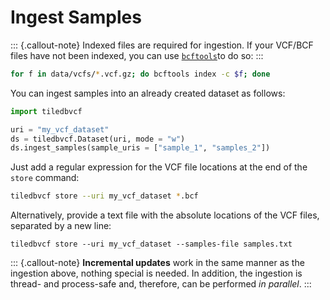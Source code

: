 # Ingest Samples

::: {.callout-note}
Indexed files are required for ingestion. If your VCF/BCF files have not been indexed, you can use [`bcftools`](https://samtools.github.io/bcftools/bcftools.html)to do so:
:::

```bash
for f in data/vcfs/*.vcf.gz; do bcftools index -c $f; done
```

You can ingest samples into an already created dataset as follows:

```python
import tiledbvcf

uri = "my_vcf_dataset" 
ds = tiledbvcf.Dataset(uri, mode = "w")
ds.ingest_samples(sample_uris = ["sample_1", "samples_2"])
```

Just add a regular expression for the VCF file locations at the end of the `store` command:

```bash
tiledbvcf store --uri my_vcf_dataset *.bcf 
```

Alternatively, provide a text file with the absolute locations of the VCF files, separated by a new line:

```
tiledbvcf store --uri my_vcf_dataset --samples-file samples.txt
```

::: {.callout-note}
**Incremental updates** work in the same manner as the ingestion above, nothing special is needed. In addition, the ingestion is thread- and process-safe and, therefore, can be performed _in parallel_.
:::